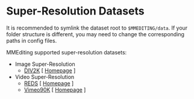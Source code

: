# Super-Resolution Datasets

It is recommended to symlink the dataset root to `$MMEDITING/data`. If your folder structure is different, you may need to change the corresponding paths in config files.

MMEditing supported super-resolution datasets:

- Image Super-Resolution
    - [DIV2K](div2k/README.md) \[ [Homepage](https://data.vision.ee.ethz.ch/cvl/DIV2K/) \]
- Video Super-Resolution
    - [REDS](reds/README.md) \[ [Homepage](https://seungjunnah.github.io/Datasets/reds.html) \]
    - [Vimeo90K](vimeo90k/README.md) \[ [Homepage](http://toflow.csail.mit.edu) \]
